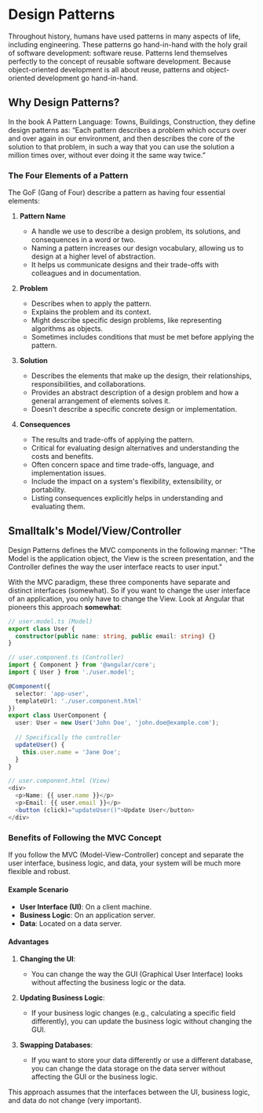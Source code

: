 # Design Patterns

Throughout history, humans have used patterns in many aspects of life, including engineering. These patterns go hand-in-hand with the holy grail of software development: software reuse. Patterns lend themselves perfectly to the concept of reusable software development. Because object-oriented development is all about reuse, patterns and object-oriented development go hand-in-hand.

## Why Design Patterns?

In the book A Pattern Language: Towns, Buildings, Construction, they define design patterns as: “Each pattern describes a problem which occurs over and over again in our environment, and then describes the core of the solution to that problem, in such a way that you can use the solution a million times over, without ever doing it the same way twice.”

### The Four Elements of a Pattern

The GoF (Gang of Four) describe a pattern as having four essential elements:

1. **Pattern Name**
    - A handle we use to describe a design problem, its solutions, and consequences in a word or two.
    - Naming a pattern increases our design vocabulary, allowing us to design at a higher level of abstraction.
    - It helps us communicate designs and their trade-offs with colleagues and in documentation.

2. **Problem**
    - Describes when to apply the pattern.
    - Explains the problem and its context.
    - Might describe specific design problems, like representing algorithms as objects.
    - Sometimes includes conditions that must be met before applying the pattern.

3. **Solution**
    - Describes the elements that make up the design, their relationships, responsibilities, and collaborations.
    - Provides an abstract description of a design problem and how a general arrangement of elements solves it.
    - Doesn't describe a specific concrete design or implementation.

4. **Consequences**
    - The results and trade-offs of applying the pattern.
    - Critical for evaluating design alternatives and understanding the costs and benefits.
    - Often concern space and time trade-offs, language, and implementation issues.
    - Include the impact on a system's flexibility, extensibility, or portability.
    - Listing consequences explicitly helps in understanding and evaluating them.

## Smalltalk's Model/View/Controller

Design Patterns defines the MVC components in the following manner: "The Model is the application object, the View is the screen presentation, and the Controller defines the way the user interface reacts to user input."

With the MVC paradigm, these three components have separate and distinct interfaces (somewhat). So if you want to change the user interface of an application, you only have to change the View. Look at Angular that pioneers this approach **somewhat**:

```typescript jsx
// user.model.ts (Model)
export class User {
  constructor(public name: string, public email: string) {}
}

// user.component.ts (Controller)
import { Component } from '@angular/core';
import { User } from './user.model';

@Component({
  selector: 'app-user',
  templateUrl: './user.component.html'
})
export class UserComponent {
  user: User = new User('John Doe', 'john.doe@example.com');
  
  // Specifically the controller
  updateUser() {
    this.user.name = 'Jane Doe';
  }
}

// user.component.html (View)
<div>
  <p>Name: {{ user.name }}</p>
  <p>Email: {{ user.email }}</p>
  <button (click)="updateUser()">Update User</button>
</div>
```

### Benefits of Following the MVC Concept

If you follow the MVC (Model-View-Controller) concept and separate the user interface, business logic, and data, your system will be much more flexible and robust.

#### Example Scenario

- **User Interface (UI)**: On a client machine.
- **Business Logic**: On an application server.
- **Data**: Located on a data server.

#### Advantages

1. **Changing the UI**:
    - You can change the way the GUI (Graphical User Interface) looks without affecting the business logic or the data.

2. **Updating Business Logic**:
    - If your business logic changes (e.g., calculating a specific field differently), you can update the business logic without changing the GUI.

3. **Swapping Databases**:
    - If you want to store your data differently or use a different database, you can change the data storage on the data server without affecting the GUI or the business logic.

This approach assumes that the interfaces between the UI, business logic, and data do not change (very important).


